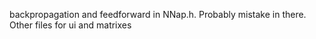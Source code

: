 backpropagation and feedforward in NNap.h. Probably mistake in there. Other files for ui and matrixes
